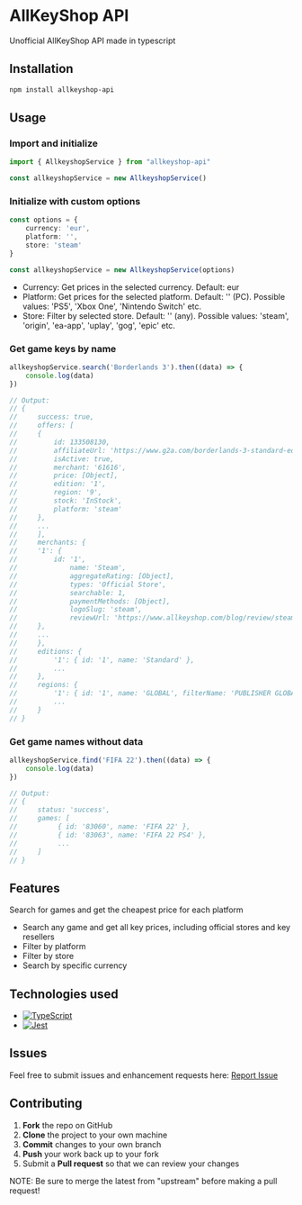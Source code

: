 # AllKeyShop API
Unofficial AllKeyShop API made in typescript

## Installation
```bash
npm install allkeyshop-api
```

## Usage
### Import and initialize
```typescript
import { AllkeyshopService } from "allkeyshop-api"

const allkeyshopService = new AllkeyshopService()
```

### Initialize with custom options
```typescript
const options = {
    currency: 'eur',
    platform: '',
    store: 'steam'
}

const allkeyshopService = new AllkeyshopService(options)
```
* Currency: Get prices in the selected currency. Default: eur
* Platform: Get prices for the selected platform. Default: '' (PC). Possible values: 'PS5', 'Xbox One', 'Nintendo Switch' etc.
* Store: Filter by selected store. Default: '' (any). Possible values: 'steam', 'origin', 'ea-app', 'uplay', 'gog', 'epic' etc.

### Get game keys by name
```typescript
allkeyshopService.search('Borderlands 3').then((data) => {
    console.log(data)
})

// Output:
// {
//     success: true,
//     offers: [
//     {
//         id: 133508130,
//         affiliateUrl: 'https://www.g2a.com/borderlands-3-standard-edition-steam-key-europe-i10000186970058?aid=13344657&gtag=dccb1b16c9&utm_content=COM_GLOBAL_PB_PLUS_GAM_LISTING_NOR_allkeyshopPLUS',
//         isActive: true,
//         merchant: '61616',
//         price: [Object],
//         edition: '1',
//         region: '9',
//         stock: 'InStock',
//         platform: 'steam'
//     },
//     ...
//     ],
//     merchants: {
//     '1': {
//         id: '1',
//             name: 'Steam',
//             aggregateRating: [Object],
//             types: 'Official Store',
//             searchable: 1,
//             paymentMethods: [Object],
//             logoSlug: 'steam',
//             reviewUrl: 'https://www.allkeyshop.com/blog/review/steam/'
//     },
//     ...
//     },
//     editions: {
//         '1': { id: '1', name: 'Standard' },
//         ...
//     },
//     regions: {
//         '1': { id: '1', name: 'GLOBAL', filterName: 'PUBLISHER GLOBAL' },
//         ...
//     }
// }
```

### Get game names without data
```typescript
allkeyshopService.find('FIFA 22').then((data) => {
    console.log(data)
})

// Output:
// {
//     status: 'success', 
//     games: [
//          { id: '83060', name: 'FIFA 22' },
//          { id: '83063', name: 'FIFA 22 PS4' },
//          ...
//     ]
// }
```

## Features
Search for games and get the cheapest price for each platform

* Search any game and get all key prices, including official stores and key resellers
* Filter by platform
* Filter by store
* Search by specific currency

## Technologies used
- [![TypeScript](https://img.shields.io/badge/TypeScript-3178C6?style=for-the-badge&logo=TypeScript&logoColor=white)](https://www.typescriptlang.org/)
- [![Jest](https://img.shields.io/badge/Jest-C21325?style=for-the-badge&logo=Jest&logoColor=white)](https://jestjs.io/)

## Issues

Feel free to submit issues and enhancement requests here: [Report Issue](https://github.com/sergioalmela/allkeyshop-api/issues)

## Contributing

1. **Fork** the repo on GitHub
2. **Clone** the project to your own machine
3. **Commit** changes to your own branch
4. **Push** your work back up to your fork
5. Submit a **Pull request** so that we can review your changes

NOTE: Be sure to merge the latest from "upstream" before making a pull request!